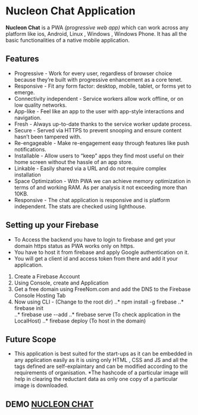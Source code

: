 # Nucleon Chat Application
**Nucleon Chat** is a PWA *(progressive web app)* which can work across any platform like ios, Android, Linux , Windows , Windows Phone. It has all the basic functionalities of a native mobile application.

## Features
* Progressive - Work for every user, regardless of browser choice because they’re built with progressive enhancement as a core tenet.
* Responsive - Fit any form factor: desktop, mobile, tablet, or forms yet to emerge.
* Connectivity independent - Service workers allow work offline, or on low quality networks.
* App-like - Feel like an app to the user with app-style interactions and navigation.
* Fresh - Always up-to-date thanks to the service worker update process.
* Secure - Served via HTTPS to prevent snooping and ensure content hasn’t been tampered with.
* Re-engageable - Make re-engagement easy through features like push notifications.
* Installable - Allow users to “keep” apps they find most useful on their home screen without the hassle of an app store.
* Linkable - Easily shared via a URL and do not require complex installation
* Space Optimization -  With PWA we can achieve memory optimization in terms of and working RAM. As per analysis it not exceeding more than 10KB.
* Responsive - The chat application is responsive and is platform independent. The stats are checked using lighthouse.

## Setting up your Firebase
* To Access the backend you have to login to firebase and get your domain https status as PWA works only on https.
* You have to host it from firebase and apply Google authentication on it.
* You will get a client id and access token from there and add it your application.

1. Create a Firebase Account
2. Using Console, create and Application
3. Get a free domain using FreeNom.com and add the DNS to the Firebase Console Hosting Tab
4. Now using CLI - (Change to the root dir)
..* npm install -g firebase
..* firebase init  
..* firebase use --add
..* firebase serve (To check application in the LocalHost)
..* firebase deploy (To host in the domain)

## Future Scope
* This application is best suited for the start-ups as it can be embedded in any application easily as it is using only HTML , CSS and JS and all the tags defined are self-explaintary and can be modified according to the requirements of organisation.
*The hashcode of a particular image will help in clearing the reductant data as only one copy of a particular image is downloaded.
 
## DEMO [NUCLEON CHAT](www.nucleon.cf "Nucleon Chat")
 
 
